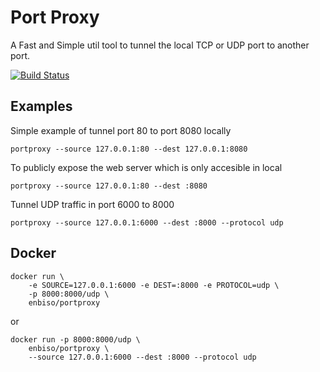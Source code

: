 # Port Proxy

A Fast and Simple util tool to tunnel the local TCP or UDP port to another port. 

[![Build Status](https://travis-ci.org/enbiso/portproxy.svg?branch=master)](https://travis-ci.org/enbiso/portproxy)

## Examples

Simple example of tunnel port 80 to port 8080 locally
```
portproxy --source 127.0.0.1:80 --dest 127.0.0.1:8080
```

To publicly expose the web server which is only accesible in local
```
portproxy --source 127.0.0.1:80 --dest :8080
```

Tunnel UDP traffic in port 6000 to 8000
```
portproxy --source 127.0.0.1:6000 --dest :8000 --protocol udp
```


## Docker

```
docker run \
    -e SOURCE=127.0.0.1:6000 -e DEST=:8000 -e PROTOCOL=udp \
    -p 8000:8000/udp \
    enbiso/portproxy
```
or
```
docker run -p 8000:8000/udp \
    enbiso/portproxy \
    --source 127.0.0.1:6000 --dest :8000 --protocol udp
```
